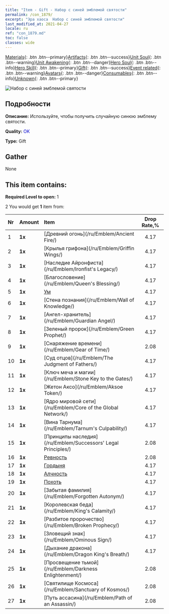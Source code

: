 ```yaml
---
title: "Item - Gift - Набор с синей эмблемой святости"
permalink: /con_1879/
excerpt: "Эра хаоса  Набор с синей эмблемой святости"
last_modified_at: 2021-04-27
locale: ru
ref: "con_1879.md"
toc: false
classes: wide
---
```

 [Materials](/ItemsRU/){: .btn .btn--primary}[Artifacts](/ItemsRU/Artifacts/){: .btn .btn--success}[Unit Soul](/ItemsRU/UnitSoul/){: .btn .btn--warning}[Unit Awakening](/ItemsRU/UnitAwakening/){: .btn .btn--danger}[Hero Soul](/ItemsRU/HeroSoul/){: .btn .btn--info}[Hero Skill](/ItemsRU/HeroSkill/){: .btn .btn--primary}[Gift](/ItemsRU/Gift/){: .btn .btn--success}[Event related](/ItemsRU/Events/){: .btn .btn--warning}[Avatars](/ItemsRU/Avatars/){: .btn .btn--danger}[Consumables](/ItemsRU/Consumables/){: .btn .btn--info}[Unknown](/ItemsRU/Unknown/){: .btn .btn--primary}

 ![Набор с синей эмблемой святости](/images/t/i_907502.png)

## Подробности
 **Описание:** Используйте, чтобы получить случайную синюю эмблему святости.

 **Quality:** <span style="color: #0000CD">OK</span>

 **Type:** Gift

## Gather

  None

## This item contains:

 **Required Level to open:** 1

 2 You would get **1** item  from:

  | Nr | Amount |     Item    | Drop Rate,% |
  |:---|:-------|:------------|:---------:|
  | 1 |  **1x** | [Древний огонь](/ru/Emblem/Ancient Fire/) | 4.17 | 
  | 2 |  **1x** | [Крылья грифона](/ru/Emblem/Griffin Wings/) | 4.17 | 
  | 3 |  **1x** | [Наследие Айронфиста](/ru/Emblem/Ironfist's Legacy/) | 4.17 | 
  | 4 |  **1x** | [Благословение](/ru/Emblem/Queen's Blessing/) | 4.17 | 
  | 5 |  **1x** | [Ум](/ru/Emblem/Witness/) | 4.17 | 
  | 6 |  **1x** | [Стена познания](/ru/Emblem/Wall of Knowledge/) | 4.17 | 
  | 7 |  **1x** | [Ангел-хранитель](/ru/Emblem/Guardian Angel/) | 4.17 | 
  | 8 |  **1x** | [Зеленый пророк](/ru/Emblem/Green Prophet/) | 4.17 | 
  | 9 |  **1x** | [Снаряжение времени](/ru/Emblem/Gear of Time/) | 2.08 | 
  | 10 |  **1x** | [Суд отцов](/ru/Emblem/The Judgment of Fathers/) | 4.17 | 
  | 11 |  **1x** | [Ключ меча и магии](/ru/Emblem/Stone Key to the Gates/) | 4.17 | 
  | 12 |  **1x** | [Жетон Аксо](/ru/Emblem/Aksoe Token/) | 4.17 | 
  | 13 |  **1x** | [Ядро мировой сети](/ru/Emblem/Core of the Global Network/) | 4.17 | 
  | 14 |  **1x** | [Вина Тарнума](/ru/Emblem/Tarnum's Culpability/) | 4.17 | 
  | 15 |  **1x** | [Принципы наследия](/ru/Emblem/Successors' Legal Principles/) | 2.08 | 
  | 16 |  **1x** | [Ревность](/ru/Emblem/Jealousy/) | 2.08 | 
  | 17 |  **1x** | [Гордыня](/ru/Emblem/Arrogance/) | 4.17 | 
  | 18 |  **1x** | [Алчность](/ru/Emblem/Greed/) | 4.17 | 
  | 19 |  **1x** | [Похоть](/ru/Emblem/Lust/) | 4.17 | 
  | 20 |  **1x** | [Забытая фамилия](/ru/Emblem/Forgotten Autonym/) | 4.17 | 
  | 21 |  **1x** | [Королевская беда](/ru/Emblem/King's Calamity/) | 4.17 | 
  | 22 |  **1x** | [Разбитое пророчество](/ru/Emblem/Broken Prophecy/) | 4.17 | 
  | 23 |  **1x** | [Зловещий знак](/ru/Emblem/Ominous Sign/) | 4.17 | 
  | 24 |  **1x** | [Дыхание дракона](/ru/Emblem/Dragon King's Breath/) | 4.17 | 
  | 25 |  **1x** | [Просвещение тьмой](/ru/Emblem/Darkness Enlightenment/) | 2.08 | 
  | 26 |  **1x** | [Святилище Космоса](/ru/Emblem/Sanctuary of Kosmos/) | 2.08 | 
  | 27 |  **1x** | [Путь ассасина](/ru/Emblem/Path of an Assassin/) | 2.08 | 
